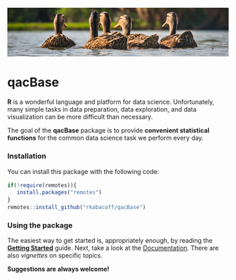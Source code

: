 ![ducks](ducks.png)

# qacBase

<!-- badges: start -->
<!-- badges: end -->

**R** is a wonderful language and platform for data science. Unfortunately, many simple tasks in data preparation, data exploration, and data visualization can be more difficult than necessary.  

The goal of the **qacBase** package is to provide **convenient statistical functions** for the common data science task we perform every day.

### Installation

You can install this package with the following code:

``` r
if(!require(remotes)){
   install.packages("remotes")
}
remotes::install_github("rkabacoff/qacBase")
```

### Using the package

The easiest way to get started is, appropriately enough, by reading the [**Getting Started**](https://rkabacoff.github.io/qacBase/articles/qacBase.html) guide. Next, take a look at the
[Documentation](https://rkabacoff.github.io/qacBase/reference/index.html). There are also *vignettes* on specific topics.

**Suggestions are always welcome!**
